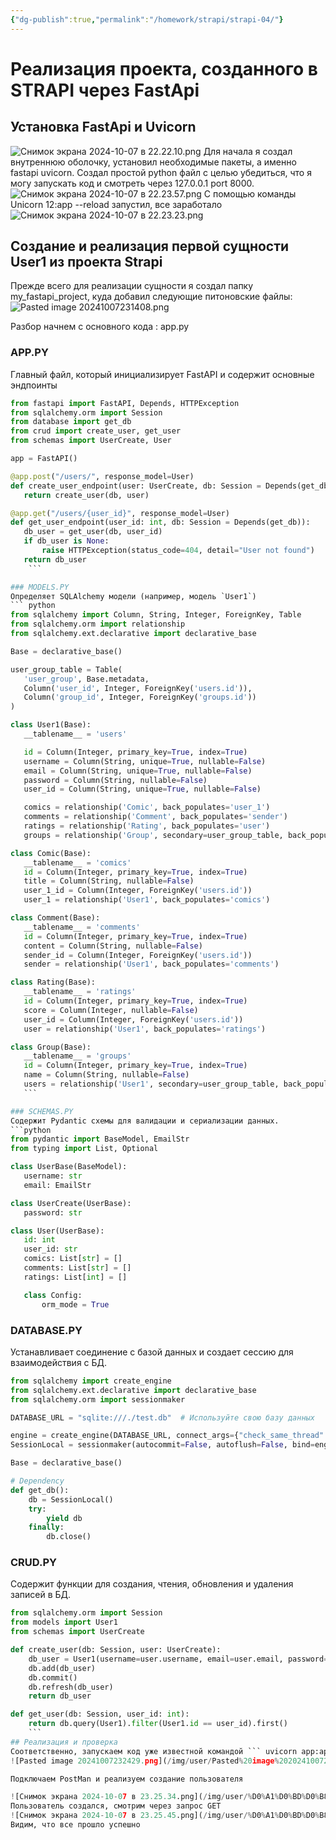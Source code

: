 ```yaml
---
{"dg-publish":true,"permalink":"/homework/strapi/strapi-04/"}
---
```


# Реализация проекта, созданного в STRAPI через FastApi

## Установка FastApi и Uvicorn
![Снимок экрана 2024-10-07 в 22.22.10.png](/img/user/%D0%A1%D0%BD%D0%B8%D0%BC%D0%BE%D0%BA%20%D1%8D%D0%BA%D1%80%D0%B0%D0%BD%D0%B0%202024-10-07%20%D0%B2%2022.22.10.png)
Для начала я создал внутреннюю оболочку, установил необходимые пакеты, а именно fastapi uvicorn. Создал простой python файл с целью убедиться, что я могу запускать код и смотреть через 127.0.0.1 port 8000.
![Снимок экрана 2024-10-07 в 22.23.57.png](/img/user/%D0%A1%D0%BD%D0%B8%D0%BC%D0%BE%D0%BA%20%D1%8D%D0%BA%D1%80%D0%B0%D0%BD%D0%B0%202024-10-07%20%D0%B2%2022.23.57.png)
С помощью команды Unicorn 12:app --reload запустил, все заработало![Снимок экрана 2024-10-07 в 22.23.23.png](/img/user/%D0%A1%D0%BD%D0%B8%D0%BC%D0%BE%D0%BA%20%D1%8D%D0%BA%D1%80%D0%B0%D0%BD%D0%B0%202024-10-07%20%D0%B2%2022.23.23.png)

## Создание и реализация первой сущности User1 из проекта Strapi 

Прежде всего для реализации сущности я создал папку my_fastapi_project, куда добавил следующие питоновские файлы: 
![Pasted image 20241007231408.png](/img/user/Pasted%20image%2020241007231408.png)

Разбор начнем с основного кода : app.py

### APP.PY
Главный файл, который инициализирует FastAPI и содержит основные эндпоинты 

 ``` python 
from fastapi import FastAPI, Depends, HTTPException
from sqlalchemy.orm import Session
from database import get_db
from crud import create_user, get_user
from schemas import UserCreate, User

app = FastAPI()

@app.post("/users/", response_model=User)
def create_user_endpoint(user: UserCreate, db: Session = Depends(get_db)):
    return create_user(db, user)

@app.get("/users/{user_id}", response_model=User)
def get_user_endpoint(user_id: int, db: Session = Depends(get_db)):
    db_user = get_user(db, user_id)
    if db_user is None:
        raise HTTPException(status_code=404, detail="User not found")
    return db_user
     ```

### MODELS.PY
Определяет SQLAlchemy модели (например, модель `User1`)
``` python
from sqlalchemy import Column, String, Integer, ForeignKey, Table
from sqlalchemy.orm import relationship
from sqlalchemy.ext.declarative import declarative_base

Base = declarative_base()

user_group_table = Table(
    'user_group', Base.metadata,
    Column('user_id', Integer, ForeignKey('users.id')),
    Column('group_id', Integer, ForeignKey('groups.id'))
)

class User1(Base):
    __tablename__ = 'users'

    id = Column(Integer, primary_key=True, index=True)
    username = Column(String, unique=True, nullable=False)
    email = Column(String, unique=True, nullable=False)
    password = Column(String, nullable=False)
    user_id = Column(String, unique=True, nullable=False)

    comics = relationship('Comic', back_populates='user_1')
    comments = relationship('Comment', back_populates='sender')
    ratings = relationship('Rating', back_populates='user')
    groups = relationship('Group', secondary=user_group_table, back_populates='users')

class Comic(Base):
    __tablename__ = 'comics'
    id = Column(Integer, primary_key=True, index=True)
    title = Column(String, nullable=False)
    user_1_id = Column(Integer, ForeignKey('users.id'))
    user_1 = relationship('User1', back_populates='comics')

class Comment(Base):
    __tablename__ = 'comments'
    id = Column(Integer, primary_key=True, index=True)
    content = Column(String, nullable=False)
    sender_id = Column(Integer, ForeignKey('users.id'))
    sender = relationship('User1', back_populates='comments')

class Rating(Base):
    __tablename__ = 'ratings'
    id = Column(Integer, primary_key=True, index=True)
    score = Column(Integer, nullable=False)
    user_id = Column(Integer, ForeignKey('users.id'))
    user = relationship('User1', back_populates='ratings')

class Group(Base):
    __tablename__ = 'groups'
    id = Column(Integer, primary_key=True, index=True)
    name = Column(String, nullable=False)
    users = relationship('User1', secondary=user_group_table, back_populates='groups')
    ```

### SCHEMAS.PY
Содержит Pydantic схемы для валидации и сериализации данных.
```python 
from pydantic import BaseModel, EmailStr
from typing import List, Optional

class UserBase(BaseModel):
    username: str
    email: EmailStr

class UserCreate(UserBase):
    password: str

class User(UserBase):
    id: int
    user_id: str
    comics: List[str] = []
    comments: List[str] = []
    ratings: List[int] = []

    class Config:
        orm_mode = True
```

### DATABASE.PY
Устанавливает соединение с базой данных и создает сессию для взаимодействия с БД.
``` python
from sqlalchemy import create_engine
from sqlalchemy.ext.declarative import declarative_base
from sqlalchemy.orm import sessionmaker

DATABASE_URL = "sqlite:///./test.db"  # Используйте свою базу данных

engine = create_engine(DATABASE_URL, connect_args={"check_same_thread": False})
SessionLocal = sessionmaker(autocommit=False, autoflush=False, bind=engine)

Base = declarative_base()

# Dependency
def get_db():
    db = SessionLocal()
    try:
        yield db
    finally:
        db.close()
```

### CRUD.PY
Содержит функции для создания, чтения, обновления и удаления записей в БД.
``` python
from sqlalchemy.orm import Session
from models import User1
from schemas import UserCreate

def create_user(db: Session, user: UserCreate):
    db_user = User1(username=user.username, email=user.email, password=user.password)
    db.add(db_user)
    db.commit()
    db.refresh(db_user)
    return db_user

def get_user(db: Session, user_id: int):
    return db.query(User1).filter(User1.id == user_id).first()
    ```
## Реализация и проверка
Соответственно, запускаем код уже известной командой ``` uvicorn app:app --reload```  и переходим по 127.0.0.1:8000 , попадаем в ошибку, но нам, конечно же интереснее 127.0.0.1/docs
![Pasted image 20241007232429.png](/img/user/Pasted%20image%2020241007232429.png)

Подключаем PostMan и реализуем создание пользователя

![Снимок экрана 2024-10-07 в 23.25.34.png](/img/user/%D0%A1%D0%BD%D0%B8%D0%BC%D0%BE%D0%BA%20%D1%8D%D0%BA%D1%80%D0%B0%D0%BD%D0%B0%202024-10-07%20%D0%B2%2023.25.34.png)
Пользователь создался, смотрим через запрос GET 
![Снимок экрана 2024-10-07 в 23.25.45.png](/img/user/%D0%A1%D0%BD%D0%B8%D0%BC%D0%BE%D0%BA%20%D1%8D%D0%BA%D1%80%D0%B0%D0%BD%D0%B0%202024-10-07%20%D0%B2%2023.25.45.png)
Видим, что все прошло успешно